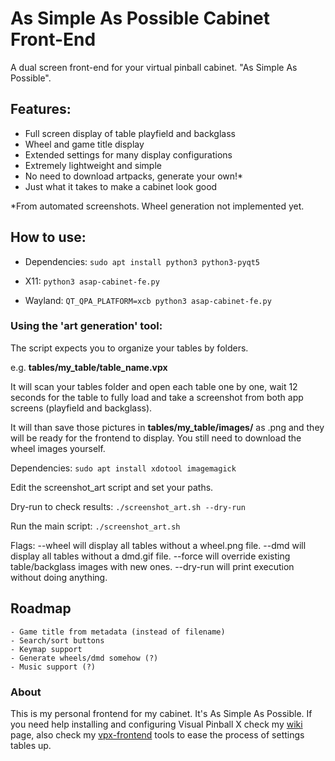 # As Simple As Possible Cabinet Front-End

A dual screen front-end for your virtual pinball cabinet. "As Simple As Possible".

## Features:
- Full screen display of table playfield and backglass
- Wheel and game title display
- Extended settings for many display configurations
- Extremely lightweight and simple
- No need to download artpacks, generate your own!*
- Just what it takes to make a cabinet look good

*From automated screenshots. Wheel generation not implemented yet.

## How to use:

- Dependencies: `sudo apt install python3 python3-pyqt5`

- X11: `python3 asap-cabinet-fe.py`

- Wayland: `QT_QPA_PLATFORM=xcb python3 asap-cabinet-fe.py`

### Using the 'art generation' tool:

The script expects you to organize your tables by folders.

e.g. **tables/my_table/table_name.vpx**

It will scan your tables folder and open each table one by one, wait 12 seconds for the table to fully load and take a screenshot from both app screens (playfield and backglass).

It will than save those pictures in **tables/my_table/images/** as .png and they will be ready for the frontend to display. You still need to download the wheel images yourself.

Dependencies: `sudo apt install xdotool imagemagick`

Edit the screenshot_art script and set your paths.

Dry-run to check results: `./screenshot_art.sh --dry-run`

Run the main script: `./screenshot_art.sh`

Flags: --wheel will display all tables without a wheel.png file.
       --dmd will display all tables without a dmd.gif file.
       --force will override existing table/backglass images with new ones.
       --dry-run will print execution without doing anything.

## Roadmap
    - Game title from metadata (instead of filename)
    - Search/sort buttons
    - Keymap support
    - Generate wheels/dmd somehow (?)
    - Music support (?)

### About

This is my personal frontend for my cabinet. It's As Simple As Possible. If you need help installing and configuring Visual Pinball X check my [wiki](https://github.com/surtarso/vpx-frontend/wiki) page, also check my [vpx-frontend](https://github.com/surtarso/vpx-frontend/) tools to ease the process of settings tables up.
